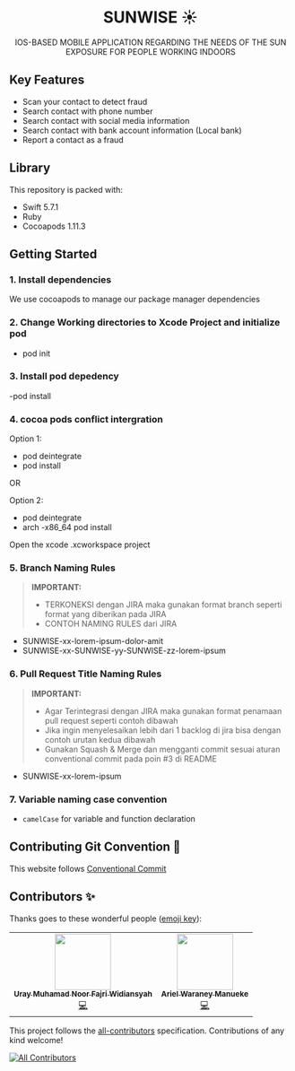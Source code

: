 <h1 align="center">
  SUNWISE ☀️
  <br>
</h1>

<div align="center">
  <p align="center">
    IOS-BASED MOBILE APPLICATION REGARDING THE NEEDS OF THE SUN EXPOSURE FOR PEOPLE WORKING INDOORS
    <br />
  </p>
</div>

## Key Features

- Scan your contact to detect fraud
- Search contact with phone number
- Search contact with social media information
- Search contact with bank account information (Local bank)
- Report a contact as a fraud

## Library

This repository is packed with:
-   Swift 5.7.1
-   Ruby 
-   Cocoapods 1.11.3

## Getting Started

### 1. Install dependencies

We use cocoapods to manage our package manager dependencies

### 2. Change Working directories to Xcode Project and initialize pod

- pod init

### 3. Install pod depedency

-pod install

### 4. cocoa pods conflict intergration
Option 1:
- pod deintegrate
- pod install

OR

Option 2:
- pod deintegrate
- arch -x86_64 pod install

Open the xcode .xcworkspace project

### 5. Branch Naming Rules
> **IMPORTANT:**  
> - TERKONEKSI dengan JIRA maka gunakan format branch seperti format yang diberikan pada JIRA
> - CONTOH NAMING RULES dari JIRA

- SUNWISE-xx-lorem-ipsum-dolor-amit
- SUNWISE-xx-SUNWISE-yy-SUNWISE-zz-lorem-ipsum

### 6. Pull Request Title Naming Rules
> **IMPORTANT:**  
> - Agar Terintegrasi dengan JIRA maka gunakan format penamaan pull request seperti contoh dibawah
> - Jika ingin menyelesaikan lebih dari 1 backlog di jira bisa dengan contoh urutan kedua dibawah
> - Gunakan Squash & Merge dan mengganti commit sesuai aturan conventional commit pada poin #3 di README

- SUNWISE-xx-lorem-ipsum

### 7. Variable naming case convention
- `camelCase` for variable and function declaration


## Contributing Git Convention 💬

This website follows [Conventional Commit](https://www.conventionalcommits.org/en/v1.0.0/)

## Contributors ✨

Thanks goes to these wonderful people ([emoji key](https://allcontributors.org/docs/en/emoji-key)):

<!-- ALL-CONTRIBUTORS-LIST:START - Do not remove or modify this section -->
<!-- prettier-ignore-start -->
<!-- markdownlint-disable -->
<table>
  <tr>
    <td align="center"><a href="https://github.com/urayfajri"><img src="https://avatars.githubusercontent.com/u/77041388?v=4?s=100" width="100px;" alt=""/><br /><sub><b>Uray Muhamad Noor Fajri Widiansyah</b></sub></a><br /><a href="https://github.com/urayfajri/Sunwise?commits?author=urayfajri" title="Code">💻</a></td>
     <td align="center"><a href="https://github.com/urayfajri"><img src="https://avatars.githubusercontent.com/u/77041388?v=4?s=100" width="100px;" alt=""/><br /><sub><b>Ariel Waraney Manueke</b></sub></a><br /><a href="https://github.com/urayfajri/Sunwise?commits?author=urayfajri" title="Code">💻</a></td>
 </tr>
</table>

<!-- markdownlint-restore -->
<!-- prettier-ignore-end -->

<!-- ALL-CONTRIBUTORS-LIST:END -->
This project follows the [all-contributors](https://github.com/all-contributors/all-contributors) specification. Contributions of any kind welcome!

<!-- ALL-CONTRIBUTORS-BADGE:START - Do not remove or modify this section -->
[![All Contributors](https://img.shields.io/badge/all_contributors-2-orange.svg?style=flat-square)](#contributors-)
<!-- ALL-CONTRIBUTORS-BADGE:END -->

